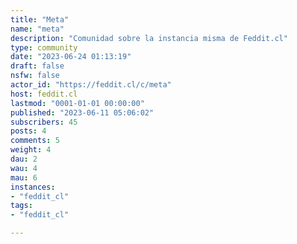 ```yaml
---
title: "Meta" 
name: "meta"
description: "Comunidad sobre la instancia misma de Feddit.cl"
type: community
date: "2023-06-24 01:13:19"
draft: false
nsfw: false
actor_id: "https://feddit.cl/c/meta"
host: feddit.cl
lastmod: "0001-01-01 00:00:00"
published: "2023-06-11 05:06:02"
subscribers: 45
posts: 4
comments: 5
weight: 4
dau: 2
wau: 4
mau: 6
instances:
- "feddit_cl"
tags: 
- "feddit_cl"

---
```

